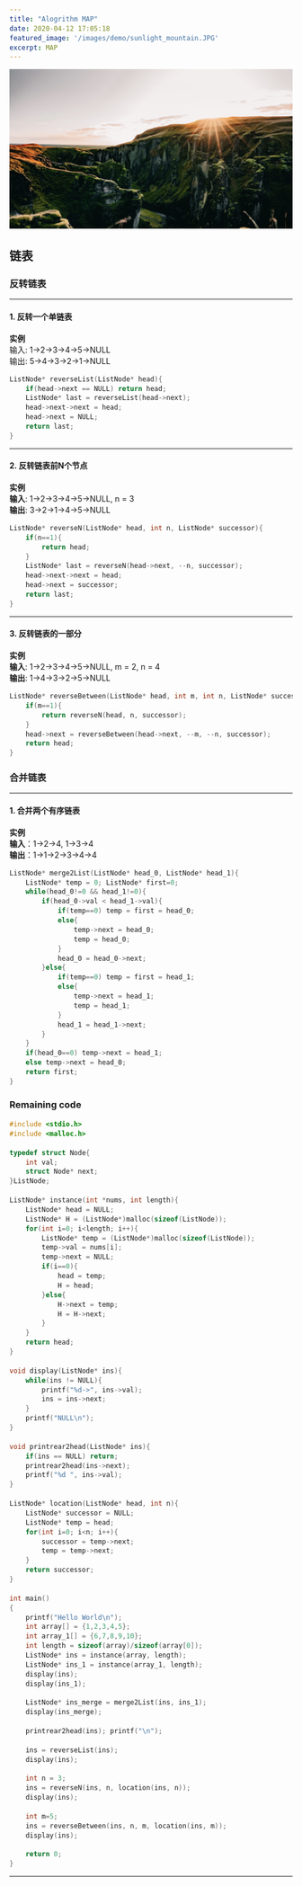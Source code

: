 ```yaml
---
title: "Alogrithm MAP"
date: 2020-04-12 17:05:18
featured_image: '/images/demo/sunlight_mountain.JPG'
excerpt: MAP
---
```


![image[^1]](/images/demo/sunlight_mountain.JPG)

## 链表

### 反转链表
---
#### 1. 反转一个单链表
**实例**<br>
输入: 1->2->3->4->5->NULL<br>
输出: 5->4->3->2->1->NULL

```cpp
ListNode* reverseList(ListNode* head){
    if(head->next == NULL) return head;
    ListNode* last = reverseList(head->next);
    head->next->next = head;
    head->next = NULL;
    return last;
}
```
---
#### 2. 反转链表前N个节点
**实例**<br>
**输入**: 1->2->3->4->5->NULL, n = 3<br>
**输出**: 3->2->1->4->5->NULL
```cpp
ListNode* reverseN(ListNode* head, int n, ListNode* successor){
    if(n==1){
        return head;
    }
    ListNode* last = reverseN(head->next, --n, successor);
    head->next->next = head;
    head->next = successor;
    return last;
}
```
---
#### 3. 反转链表的一部分
**实例**<br>
**输入**: 1->2->3->4->5->NULL, m = 2, n = 4<br>
**输出**: 1->4->3->2->5->NULL

```cpp
ListNode* reverseBetween(ListNode* head, int m, int n, ListNode* successor){
    if(m==1){
        return reverseN(head, n, successor);
    }
    head->next = reverseBetween(head->next, --m, --n, successor);
    return head;
}
```
### 合并链表
---
#### 1. 合并两个有序链表
**实例**<br>
**输入**：1->2->4, 1->3->4<br>
**输出**：1->1->2->3->4->4
```cpp
ListNode* merge2List(ListNode* head_0, ListNode* head_1){
    ListNode* temp = 0; ListNode* first=0;
    while(head_0!=0 && head_1!=0){
        if(head_0->val < head_1->val){
            if(temp==0) temp = first = head_0;
            else{
                temp->next = head_0;
                temp = head_0;
            }
            head_0 = head_0->next;
        }else{
            if(temp==0) temp = first = head_1;
            else{
                temp->next = head_1;
                temp = head_1;
            }
            head_1 = head_1->next;
        }
    }
    if(head_0==0) temp->next = head_1;
    else temp->next = head_0;
    return first;
}
```
### Remaining code
```cpp
#include <stdio.h>
#include <malloc.h>

typedef struct Node{
    int val;
    struct Node* next;
}ListNode;

ListNode* instance(int *nums, int length){
    ListNode* head = NULL;
    ListNode* H = (ListNode*)malloc(sizeof(ListNode));
    for(int i=0; i<length; i++){
        ListNode* temp = (ListNode*)malloc(sizeof(ListNode));
        temp->val = nums[i];
        temp->next = NULL;
        if(i==0){
            head = temp;
            H = head;
        }else{
            H->next = temp;
            H = H->next;
        }
    }
    return head;
}

void display(ListNode* ins){
    while(ins != NULL){
        printf("%d->", ins->val);
        ins = ins->next;
    }
    printf("NULL\n");
}

void printrear2head(ListNode* ins){
    if(ins == NULL) return;
    printrear2head(ins->next);
    printf("%d ", ins->val);
}

ListNode* location(ListNode* head, int n){
    ListNode* successor = NULL;
    ListNode* temp = head;
    for(int i=0; i<n; i++){
        successor = temp->next;
        temp = temp->next;
    }
    return successor;
}

int main()
{
    printf("Hello World\n");
    int array[] = {1,2,3,4,5};
    int array_1[] = {6,7,8,9,10};
    int length = sizeof(array)/sizeof(array[0]);
    ListNode* ins = instance(array, length);
    ListNode* ins_1 = instance(array_1, length);
    display(ins);
    display(ins_1);

    ListNode* ins_merge = merge2List(ins, ins_1);
    display(ins_merge);

    printrear2head(ins); printf("\n");

    ins = reverseList(ins);
    display(ins);

    int n = 3;
    ins = reverseN(ins, n, location(ins, n));
    display(ins);

    int m=5;
    ins = reverseBetween(ins, n, m, location(ins, m));
    display(ins);

    return 0;
}
```

---

[^1]: Image from <a style="background-color:black;color:white;text-decoration:none;padding:4px 6px;font-family:-apple-system, BlinkMacSystemFont, &quot;San Francisco&quot;, &quot;Helvetica Neue&quot;, Helvetica, Ubuntu, Roboto, Noto, &quot;Segoe UI&quot;, Arial, sans-serif;font-size:12px;font-weight:bold;line-height:1.2;display:inline-block;border-radius:3px" href="https://unsplash.com/@josephyates_?utm_medium=referral&amp;utm_campaign=photographer-credit&amp;utm_content=creditBadge" target="_blank" rel="noopener noreferrer" title="Download free do whatever you want high-resolution photos from Joe Yates"><span style="display:inline-block;padding:2px 3px"><svg xmlns="http://www.w3.org/2000/svg" style="height:12px;width:auto;position:relative;vertical-align:middle;top:-2px;fill:white" viewBox="0 0 32 32"><title>unsplash-logo</title><path d="M10 9V0h12v9H10zm12 5h10v18H0V14h10v9h12v-9z"></path></svg></span><span style="display:inline-block;padding:2px 3px">Joe Yates</span></a>
